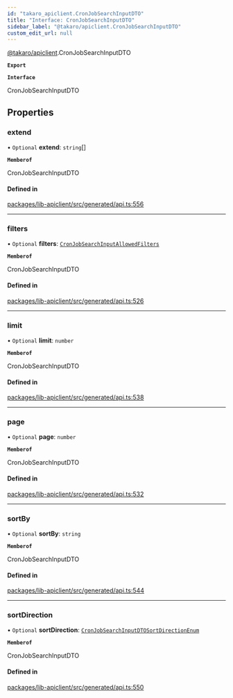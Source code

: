 ```yaml
---
id: "takaro_apiclient.CronJobSearchInputDTO"
title: "Interface: CronJobSearchInputDTO"
sidebar_label: "@takaro/apiclient.CronJobSearchInputDTO"
custom_edit_url: null
---
```


[@takaro/apiclient](../modules/takaro_apiclient.md).CronJobSearchInputDTO

**`Export`**

**`Interface`**

CronJobSearchInputDTO

## Properties

### extend

• `Optional` **extend**: `string`[]

**`Memberof`**

CronJobSearchInputDTO

#### Defined in

[packages/lib-apiclient/src/generated/api.ts:556](https://github.com/niekcandaele/Takaro/blob/91fb19b/packages/lib-apiclient/src/generated/api.ts#L556)

___

### filters

• `Optional` **filters**: [`CronJobSearchInputAllowedFilters`](takaro_apiclient.CronJobSearchInputAllowedFilters.md)

**`Memberof`**

CronJobSearchInputDTO

#### Defined in

[packages/lib-apiclient/src/generated/api.ts:526](https://github.com/niekcandaele/Takaro/blob/91fb19b/packages/lib-apiclient/src/generated/api.ts#L526)

___

### limit

• `Optional` **limit**: `number`

**`Memberof`**

CronJobSearchInputDTO

#### Defined in

[packages/lib-apiclient/src/generated/api.ts:538](https://github.com/niekcandaele/Takaro/blob/91fb19b/packages/lib-apiclient/src/generated/api.ts#L538)

___

### page

• `Optional` **page**: `number`

**`Memberof`**

CronJobSearchInputDTO

#### Defined in

[packages/lib-apiclient/src/generated/api.ts:532](https://github.com/niekcandaele/Takaro/blob/91fb19b/packages/lib-apiclient/src/generated/api.ts#L532)

___

### sortBy

• `Optional` **sortBy**: `string`

**`Memberof`**

CronJobSearchInputDTO

#### Defined in

[packages/lib-apiclient/src/generated/api.ts:544](https://github.com/niekcandaele/Takaro/blob/91fb19b/packages/lib-apiclient/src/generated/api.ts#L544)

___

### sortDirection

• `Optional` **sortDirection**: [`CronJobSearchInputDTOSortDirectionEnum`](../modules/takaro_apiclient.md#cronjobsearchinputdtosortdirectionenum-1)

**`Memberof`**

CronJobSearchInputDTO

#### Defined in

[packages/lib-apiclient/src/generated/api.ts:550](https://github.com/niekcandaele/Takaro/blob/91fb19b/packages/lib-apiclient/src/generated/api.ts#L550)
